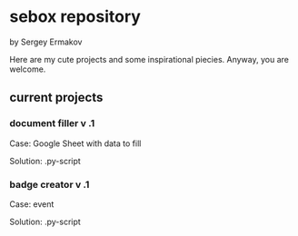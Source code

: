 # sebox repository

by Sergey Ermakov

Here are my cute projects and some inspirational piecies. Anyway, you are welcome.

## current projects

### document filler v .1

Case: Google Sheet with data to fill

Solution: .py-script 

### badge creator v .1

Case: event

Solution: .py-script
